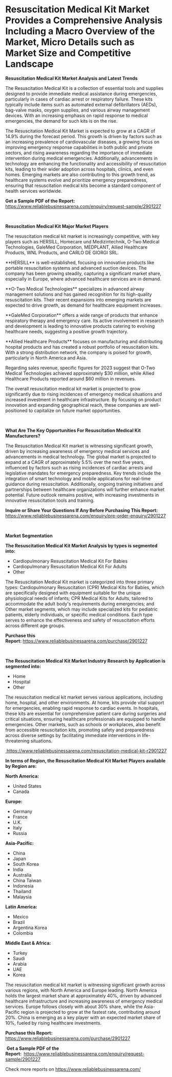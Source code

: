 <p><h1>Resuscitation Medical Kit Market Provides a Comprehensive Analysis Including a Macro Overview of the Market, Micro Details such as Market Size and Competitive Landscape</h1></p><p><strong>Resuscitation Medical Kit Market Analysis and Latest Trends</strong></p>
<p><p>The Resuscitation Medical Kit is a collection of essential tools and supplies designed to provide immediate medical assistance during emergencies, particularly in cases of cardiac arrest or respiratory failure. These kits typically include items such as automated external defibrillators (AEDs), bag-valve masks, oxygen supplies, and various airway management devices. With an increasing emphasis on rapid response to medical emergencies, the demand for such kits is on the rise.</p><p>The Resuscitation Medical Kit Market is expected to grow at a CAGR of 14.9% during the forecast period. This growth is driven by factors such as an increasing prevalence of cardiovascular diseases, a growing focus on improving emergency response capabilities in both public and private sectors, and rising awareness regarding the importance of immediate intervention during medical emergencies. Additionally, advancements in technology are enhancing the functionality and accessibility of resuscitation kits, leading to their wider adoption across hospitals, clinics, and even homes. Emerging markets are also contributing to this growth trend, as healthcare systems evolve and prioritize emergency preparedness, ensuring that resuscitation medical kits become a standard component of health services worldwide.</p></p>
<p><strong>Get a Sample PDF of the Report:&nbsp;</strong> <a href="https://www.reliablebusinessarena.com/enquiry/request-sample/2901227?utm_campaign=3224&utm_medium=2&utm_source=Github&utm_content=ia&utm_term=16032025&utm_id=resuscitation-medical-kit">https://www.reliablebusinessarena.com/enquiry/request-sample/2901227</a></p>
<p>&nbsp;</p>
<p><strong>Resuscitation Medical Kit Major Market Players</strong></p>
<p><p>The resuscitation medical kit market is increasingly competitive, with key players such as HERSILL, Homecare und Medizintechnik, O-Two Medical Technologies, GaleMed Corporation, MEDPLANT, Allied Healthcare Products, WNL Products, and CARLO DE GIORGI SRL. </p><p>**HERSILL** is well-established, focusing on innovative products like portable resuscitation systems and advanced suction devices. The company has been growing steadily, capturing a significant market share, especially in Europe, where advanced healthcare services are in demand.</p><p>**O-Two Medical Technologies** specializes in advanced airway management solutions and has gained recognition for its high-quality resuscitation kits. Their recent expansions into emerging markets are expected to drive growth, as demand for healthcare equipment increases.</p><p>**GaleMed Corporation** offers a wide range of products that enhance respiratory therapy and emergency care. Its active involvement in research and development is leading to innovative products catering to evolving healthcare needs, suggesting a positive growth trajectory.</p><p>**Allied Healthcare Products** focuses on manufacturing and distributing hospital products and has created a robust portfolio of resuscitation kits. With a strong distribution network, the company is poised for growth, particularly in North America and Asia.</p><p>Regarding sales revenue, specific figures for 2023 suggest that O-Two Medical Technologies achieved approximately $30 million, while Allied Healthcare Products reported around $60 million in revenues. </p><p>The overall resuscitation medical kit market is projected to grow significantly due to rising incidences of emergency medical situations and increased investment in healthcare infrastructure. By focusing on product innovation and expanding geographical reach, these companies are well-positioned to capitalize on future market opportunities.</p></p>
<p>&nbsp;</p>
<p><strong>What Are The Key Opportunities For Resuscitation Medical Kit Manufacturers?</strong></p>
<p><p>The Resuscitation Medical Kit market is witnessing significant growth, driven by increasing awareness of emergency medical services and advancements in medical technology. The global market is projected to expand at a CAGR of approximately 5.5% over the next five years, influenced by factors such as rising incidences of cardiac arrests and legislative mandates for emergency preparedness. Key trends include the integration of smart technology and mobile applications for real-time guidance during resuscitation. Additionally, ongoing training initiatives and partnerships between healthcare organizations will further enhance market potential. Future outlook remains positive, with increasing investments in innovative resuscitation tools and training.</p></p>
<p><strong>Inquire or Share Your Questions If Any Before Purchasing This Report:</strong> <a href="https://www.reliablebusinessarena.com/enquiry/pre-order-enquiry/2901227?utm_campaign=3224&utm_medium=2&utm_source=Github&utm_content=ia&utm_term=16032025&utm_id=resuscitation-medical-kit">https://www.reliablebusinessarena.com/enquiry/pre-order-enquiry/2901227</a></p>
<p>&nbsp;</p>
<p><strong>Market Segmentation</strong></p>
<p><strong>The Resuscitation Medical Kit Market Analysis by types is segmented into:</strong></p>
<p><ul><li>Cardiopulmonary Resuscitation Medical Kit For Babies</li><li>Cardiopulmonary Resuscitation Medical Kit For Adults</li><li>Other</li></ul></p>
<p><p>The Resuscitation Medical Kit market is categorized into three primary types: Cardiopulmonary Resuscitation (CPR) Medical Kits for Babies, which are specifically designed with equipment suitable for the unique physiological needs of infants; CPR Medical Kits for Adults, tailored to accommodate the adult body's requirements during emergencies; and Other market segments, which may include specialized kits for pediatric patients, elderly individuals, or specific medical conditions. Each type serves to enhance the effectiveness and safety of resuscitation efforts across different age groups.</p></p>
<p><strong>Purchase this Report:&nbsp;</strong><a href="https://www.reliablebusinessarena.com/purchase/2901227?utm_campaign=3224&utm_medium=2&utm_source=Github&utm_content=ia&utm_term=16032025&utm_id=resuscitation-medical-kit">https://www.reliablebusinessarena.com/purchase/2901227</a></p>
<p>&nbsp;</p>
<p><strong>The Resuscitation Medical Kit Market Industry Research by Application is segmented into:</strong></p>
<p><ul><li>Home</li><li>Hospital</li><li>Other</li></ul></p>
<p><p>The resuscitation medical kit market serves various applications, including home, hospital, and other environments. At home, kits provide vital support for emergencies, enabling rapid response to cardiac events. In hospitals, these kits are essential for comprehensive patient care during surgeries and critical situations, ensuring healthcare professionals are equipped to handle emergencies. Other markets, such as schools or workplaces, also benefit from accessible resuscitation kits, promoting safety and preparedness across diverse settings by facilitating immediate interventions in life-threatening situations.</p></p>
<p><a href="https://www.reliablebusinessarena.com/resuscitation-medical-kit-r2901227?utm_campaign=3224&utm_medium=2&utm_source=Github&utm_content=ia&utm_term=16032025&utm_id=resuscitation-medical-kit">&nbsp;https://www.reliablebusinessarena.com/resuscitation-medical-kit-r2901227</a></p>
<p><strong>In terms of Region, the Resuscitation Medical Kit Market Players available by Region are:</strong></p>
<p>
    <p> <strong> North America: </strong>
        <ul>
            <li>United States</li>
            <li>Canada</li>
        </ul>
        </p> 
    <p> <strong> Europe: </strong>
        <ul>
            <li>Germany</li>
            <li>France</li>
            <li>U.K.</li>
            <li>Italy</li>
            <li>Russia</li>
        </ul>
        </p> 
    <p> <strong> Asia-Pacific: </strong>
        <ul>
            <li>China</li>
            <li>Japan</li>
            <li>South Korea</li>
            <li>India</li>
            <li>Australia</li>
            <li>China Taiwan</li>
            <li>Indonesia</li>
            <li>Thailand</li>
            <li>Malaysia</li>
        </ul>
        </p> 
    <p> <strong> Latin America: </strong>
        <ul>
            <li>Mexico</li>
            <li>Brazil</li>
            <li>Argentina Korea</li>
            <li>Colombia</li>
        </ul>
        </p> 
    <p> <strong> Middle East & Africa: </strong>
        <ul>
            <li>Turkey</li>
            <li>Saudi</li>
            <li>Arabia</li>
            <li>UAE</li>
            <li>Korea</li>
        </ul>
    </p>
    </p>
<p><p>The resuscitation medical kit market is witnessing significant growth across various regions, with North America and Europe leading. North America holds the largest market share at approximately 40%, driven by advanced healthcare infrastructure and increasing awareness of emergency medical services. Europe follows closely with about 30% share, while the Asia-Pacific region is projected to grow at the fastest rate, contributing around 20%. China is emerging as a key player with an expected market share of 10%, fueled by rising healthcare investments.</p></p>
<p><strong>Purchase this Report: </strong><a href="https://www.reliablebusinessarena.com/purchase/2901227?utm_campaign=3224&utm_medium=2&utm_source=Github&utm_content=ia&utm_term=16032025&utm_id=resuscitation-medical-kit">https://www.reliablebusinessarena.com/purchase/2901227</a></p>
<p>&nbsp;<strong>Get a Sample PDF of the Report:&nbsp;&nbsp;</strong><a href="https://www.reliablebusinessarena.com/enquiry/request-sample/2901227?utm_campaign=3224&utm_medium=2&utm_source=Github&utm_content=ia&utm_term=16032025&utm_id=resuscitation-medical-kit">https://www.reliablebusinessarena.com/enquiry/request-sample/2901227</a></p>
<p><strong></strong></p>
<p>Check more reports on <a href="https://www.reliablebusinessarena.com/?utm_campaign=3224&utm_medium=2&utm_source=Github&utm_content=ia&utm_term=16032025&utm_id=resuscitation-medical-kit">https://www.reliablebusinessarena.com/</a></p>